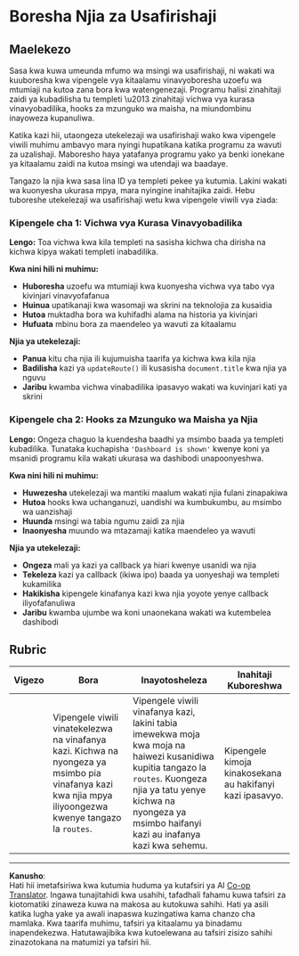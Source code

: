 <!--
CO_OP_TRANSLATOR_METADATA:
{
  "original_hash": "df0dcecddcd28ea8cbf6ede0ad57d673",
  "translation_date": "2025-10-24T19:35:06+00:00",
  "source_file": "7-bank-project/1-template-route/assignment.md",
  "language_code": "sw"
}
-->
# Boresha Njia za Usafirishaji

## Maelekezo

Sasa kwa kuwa umeunda mfumo wa msingi wa usafirishaji, ni wakati wa kuuboresha kwa vipengele vya kitaalamu vinavyoboresha uzoefu wa mtumiaji na kutoa zana bora kwa watengenezaji. Programu halisi zinahitaji zaidi ya kubadilisha tu templeti \u2013 zinahitaji vichwa vya kurasa vinavyobadilika, hooks za mzunguko wa maisha, na miundombinu inayoweza kupanuliwa.

Katika kazi hii, utaongeza utekelezaji wa usafirishaji wako kwa vipengele viwili muhimu ambavyo mara nyingi hupatikana katika programu za wavuti za uzalishaji. Maboresho haya yatafanya programu yako ya benki ionekane ya kitaalamu zaidi na kutoa msingi wa utendaji wa baadaye.

Tangazo la njia kwa sasa lina ID ya templeti pekee ya kutumia. Lakini wakati wa kuonyesha ukurasa mpya, mara nyingine inahitajika zaidi. Hebu tuboreshe utekelezaji wa usafirishaji wetu kwa vipengele viwili vya ziada:

### Kipengele cha 1: Vichwa vya Kurasa Vinavyobadilika
**Lengo:** Toa vichwa kwa kila templeti na sasisha kichwa cha dirisha na kichwa kipya wakati templeti inabadilika.

**Kwa nini hili ni muhimu:**
- **Huboresha** uzoefu wa mtumiaji kwa kuonyesha vichwa vya tabo vya kivinjari vinavyofafanua
- **Huinua** upatikanaji kwa wasomaji wa skrini na teknolojia za kusaidia  
- **Hutoa** muktadha bora wa kuhifadhi alama na historia ya kivinjari
- **Hufuata** mbinu bora za maendeleo ya wavuti za kitaalamu

**Njia ya utekelezaji:**
- **Panua** kitu cha njia ili kujumuisha taarifa ya kichwa kwa kila njia
- **Badilisha** kazi ya `updateRoute()` ili kusasisha `document.title` kwa njia ya nguvu
- **Jaribu** kwamba vichwa vinabadilika ipasavyo wakati wa kuvinjari kati ya skrini

### Kipengele cha 2: Hooks za Mzunguko wa Maisha ya Njia  
**Lengo:** Ongeza chaguo la kuendesha baadhi ya msimbo baada ya templeti kubadilika. Tunataka kuchapisha `'Dashboard is shown'` kwenye koni ya msanidi programu kila wakati ukurasa wa dashibodi unapoonyeshwa.

**Kwa nini hili ni muhimu:**
- **Huwezesha** utekelezaji wa mantiki maalum wakati njia fulani zinapakiwa
- **Hutoa** hooks kwa uchanganuzi, uandishi wa kumbukumbu, au msimbo wa uanzishaji
- **Huunda** msingi wa tabia ngumu zaidi za njia
- **Inaonyesha** muundo wa mtazamaji katika maendeleo ya wavuti

**Njia ya utekelezaji:**
- **Ongeza** mali ya kazi ya callback ya hiari kwenye usanidi wa njia
- **Tekeleza** kazi ya callback (ikiwa ipo) baada ya uonyeshaji wa templeti kukamilika
- **Hakikisha** kipengele kinafanya kazi kwa njia yoyote yenye callback iliyofafanuliwa
- **Jaribu** kwamba ujumbe wa koni unaonekana wakati wa kutembelea dashibodi

## Rubric

| Vigezo | Bora                                                                                                                          | Inayotosheleza                                                                                                                                                                                  | Inahitaji Kuboreshwa                                       |
| -------- | ---------------------------------------------------------------------------------------------------------------------------------- | ----------------------------------------------------------------------------------------------------------------------------------------------------------------------------------------- | ------------------------------------------------------- |
|          | Vipengele viwili vinatekelezwa na vinafanya kazi. Kichwa na nyongeza ya msimbo pia vinafanya kazi kwa njia mpya iliyoongezwa kwenye tangazo la `routes`. | Vipengele viwili vinafanya kazi, lakini tabia imewekwa moja kwa moja na haiwezi kusanidiwa kupitia tangazo la `routes`. Kuongeza njia ya tatu yenye kichwa na nyongeza ya msimbo haifanyi kazi au inafanya kazi kwa sehemu. | Kipengele kimoja kinakosekana au hakifanyi kazi ipasavyo. |

---

**Kanusho**:  
Hati hii imetafsiriwa kwa kutumia huduma ya kutafsiri ya AI [Co-op Translator](https://github.com/Azure/co-op-translator). Ingawa tunajitahidi kwa usahihi, tafadhali fahamu kuwa tafsiri za kiotomatiki zinaweza kuwa na makosa au kutokuwa sahihi. Hati ya asili katika lugha yake ya awali inapaswa kuzingatiwa kama chanzo cha mamlaka. Kwa taarifa muhimu, tafsiri ya kitaalamu ya binadamu inapendekezwa. Hatutawajibika kwa kutoelewana au tafsiri zisizo sahihi zinazotokana na matumizi ya tafsiri hii.